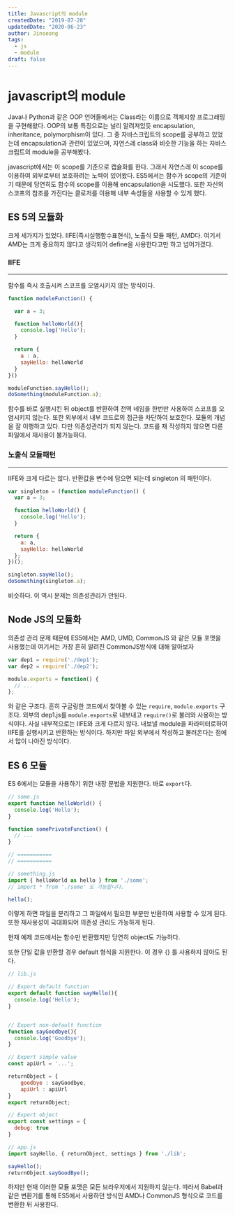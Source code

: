```yaml
---
title: Javascript의 module
createdDate: "2019-07-28"
updatedDate: "2020-06-23"
author: Jinseong
tags:
  - js
  - module
draft: false
---
```


# javascript의 module

Java나 Python과 같은 OOP 언어들에서는 Class라는 이름으로 객체지향 프로그래밍을 구현해왔다. OOP의 보통 특징으로는 널리 알려져있듯 encapsulation, inheritance, polymorphism이 있다. 그 중 자바스크립트의 scope를 공부하고 있었는데 encapsulation과 관련이 있었으며, 자연스레 class와 비슷한 기능을 하는 자바스크립트의 module을 공부해봤다.

javascript에서는 이 scope를 기준으로 캡슐화를 한다. 그래서 자연스레 이 scope를 이용하여 외부로부터 보호하려는 노력이 있어왔다. ES5에서는 함수가 scope의 기준이기 때문에 당연히도 함수의 scope를 이용해 encapsulation을 시도했다. 또한 자신의 스코프의 참조를 가진다는 클로저를 이용해 내부 속성들을 사용할 수 있게 했다.

## ES 5의 모듈화

크게 세가지가 있었다. IIFE(즉시실행함수표현식), 노출식 모듈 패턴, AMD다. 여기서 AMD는 크게 중요하지 않다고 생각되어 define을 사용한다고만 하고 넘어가겠다.

### IIFE

---

함수를 즉시 호출시켜 스코프를 오염시키지 않는 방식이다.

```js
function moduleFunction() {

  var a = 3;

  function helloWorld(){
    console.log('Hello');
  }

  return {
    a : a,
    sayHello: helloWorld
  }
}()

moduleFunction.sayHello();
doSomething(moduleFunction.a);
```

함수를 바로 실행시킨 뒤 object를 반환하여 전역 네임을 한번만 사용하여 스코프를 오염시키지 않는다. 또한 외부에서 내부 코드로의 접근을 차단하여 보호한다. 모듈의 개념을 잘 이행하고 있다. 다만 의존성관리가 되지 않는다. 코드를 재 작성하지 않으면 다른 파일에서 재사용이 불가능하다.

### 노출식 모듈패턴

---

IIFE와 크게 다르는 않다. 반환값을 변수에 담으면 되는데 singleton 의 패턴이다.

```js
var singleton = (function moduleFunction() {
  var a = 3;

  function helloWorld() {
    console.log('Hello');
  }

  return {
    a: a,
    sayHello: helloWorld
  };
})();

singleton.sayHello();
doSomething(singleton.a);
```

비슷하다. 이 역시 문제는 의존성관리가 안된다.

## Node JS의 모듈화

의존성 관리 문제 때문에 ES5에서는 AMD, UMD, CommonJS 와 같은 모듈 포맷을 사용했는데 여기서는 가장 흔히 알려진 CommonJS방식에 대해 알아보자

```js
var dep1 = require('./dep1');
var dep2 = require('./dep2');

module.exports = function() {
  // ...
};
```

와 같은 구조다. 흔히 구글링한 코드에서 찾아볼 수 있는 `require`, `module.exports` 구조다. 외부의 dep1.js를 `module.exports`로 내보내고 `require()`로 불러와 사용하는 방식이다. 사실 내부적으로는 IIFE와 크게 다르지 않다. 내보낼 module을 파라미터로하여 IIFE를 실행시키고 반환하는 방식이다.
하지만 파일 외부에서 작성하고 불러온다는 점에서 많이 나아진 방식이다.

## ES 6 모듈

ES 6에서는 모듈을 사용하기 위한 내장 문법을 지원한다. 바로 `export`다.

```js
// some.js
export function helloWorld() {
  console.log('Hello');
}

function somePrivateFunction() {
  // ...
}

// ===========
// ===========

// something.js
import { helloWorld as hello } from './some';
// import * from './some' 도 가능합니다.

hello();
```

이렇게 하면 파일을 분리하고 그 파일에서 필요한 부분만 반환하여 사용할 수 있게 된다. 또한 재사용성이 극대화되어 의존성 관리도 가능하게 된다.

현재 예제 코드에서는 함수만 반환했지만 당연히 object도 가능하다.

또한 단일 값을 반환할 경우 default 형식을 지원한다. 이 경우 {} 를 사용하지 않아도 된다.

```js
// lib.js

// Export default function
export default function sayHello(){
  console.log('Hello');
}


// Export non-default function
function sayGoodbye(){
  console.log('Goodbye');
}

// Export simple value
const apiUrl = '...';

returnObject = {
    goodbye : sayGoodbye,
    apiUrl : apiUrl
}
export returnObject;

// Export object
export const settings = {
  debug: true
}

// app.js
import sayHello, { returnObject, settings } from './lib';

sayHello();
returnObject.sayGoodBye();
```

하지만 현재 이러한 모듈 포맷은 모든 브라우저에서 지원하지 않는다. 따라서 Babel과 같은 변환기를 통해 ES5에서 사용하던 방식인 AMD나 CommonJS 형식으로 코드를 변환한 뒤 사용한다.
